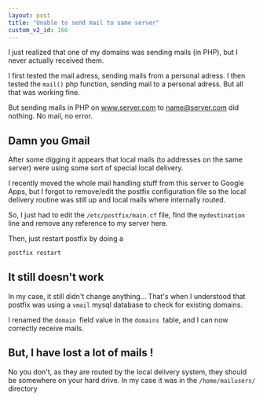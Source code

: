 ```yaml
---
layout: post
title: "Unable to send mail to same server"
custom_v2_id: 166
---
```


I just realized that one of my domains was sending mails (in PHP), but I never
actually received them.

I first tested the mail adress, sending mails from a personal adress. I then
tested the `mail()` php function, sending mail to a personal adress. But all
that was working fine.

But sending mails in PHP on www.server.com to name@server.com did nothing. No
mail, no error.

## Damn you Gmail

After some digging it appears that local mails (to addresses on the same
server) were using some sort of special local delivery.

I recently moved the whole mail handling stuff from this server to Google
Apps, but I forgot to remove/edit the postfix configuration file so the local
delivery routine was still up and local mails where internally routed.

So, I just had to edit the `/etc/postfix/main.cf` file, find the
`mydestination `line and remove any reference to my server here.

Then, just restart postfix by doing a


```sh
postfix restart
```

## It still doesn't work

In my case, it still didn't change anything... That's when I understood that
postfix was using a `vmail` mysql database to check for existing domains.

I renamed the `domain `field value in the `domains `table, and I can now
correctly receive mails.

## But, I have lost a lot of mails !

No you don't, as they are routed by the local delivery system, they should be
somewhere on your hard drive. In my case it was in the `/home/mailusers/`
directory

